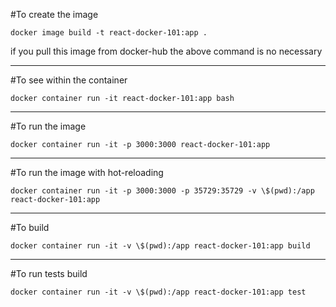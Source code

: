 #To create the image

`docker image build -t react-docker-101:app .`

if you pull this image from docker-hub the above command is no necessary

---

#To see within the container

`docker container run -it react-docker-101:app bash`

---

#To run the image

`docker container run -it -p 3000:3000 react-docker-101:app`

---

#To run the image with hot-reloading

`docker container run -it -p 3000:3000 -p 35729:35729 -v \$(pwd):/app react-docker-101:app`

---

#To build

`docker container run -it -v \$(pwd):/app react-docker-101:app build`

---

#To run tests build

`docker container run -it -v \$(pwd):/app react-docker-101:app test`
